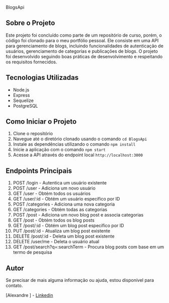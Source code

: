  BlogsApi

## Sobre o Projeto

Este projeto foi concluído como parte de um repositório de curso, porém, o código foi clonado para o meu portfólio pessoal. Ele consiste em uma API para gerenciamento de blogs, incluindo funcionalidades de autenticação de usuários, gerenciamento de categorias e publicações de blogs. O projeto foi desenvolvido seguindo boas práticas de desenvolvimento e respeitando os requisitos fornecidos.

## Tecnologias Utilizadas

- Node.js
- Express
- Sequelize
- PostgreSQL

## Como Iniciar o Projeto

1. Clone o repositório
2. Navegue até o diretório clonado usando o comando `cd BlogsApi`
3. Instale as dependências utilizando o comando `npm install`
4. Inicie a aplicação com o comando `npm start`
5. Acesse a API através do endpoint local `http://localhost:3000`

## Endpoints Principais

1. POST /login - Autentica um usuário existente
2. POST /user - Adiciona um novo usuário
3. GET /user - Obtém todos os usuários
4. GET /user/:id - Obtém um usuário específico por ID
5. POST /categories - Adiciona uma nova categoria
6. GET /categories - Obtém todas as categorias
7. POST /post - Adiciona um novo blog post e associa categorias
8. GET /post - Obtém todos os blog posts
9. GET /post/:id - Obtém um blog post específico por ID
10. PUT /post/:id - Atualiza um blog post existente
11. DELETE /post/:id - Deleta um blog post existente
12. DELETE /user/me - Deleta o usuário atual
13. GET /post/search?q=:searchTerm - Procura blog posts com base em um termo de pesquisa

## Autor

Se precisar de mais alguma informação ou ajuda, estou disponível para contato.

[Alexandre ] - <a href='https://www.linkedin.com/in/oliveira-xand/'>Linkedin<a>
